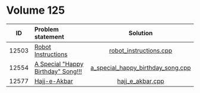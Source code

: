 # Volume 125

|  ID   |           Problem statement            |               Solution                |
|:-----:|:---------------------------------------|:-------------------------------------:|
| 12503 | [Robot Instructions][]                 | [robot_instructions.cpp][]            |
| 12554 | [A Special "Happy Birthday" Song!!!][] | [a_special_happy_birthday_song.cpp][] |
| 12577 | [Hajj-e-Akbar][]                       | [hajj_e_akbar.cpp][]                  |

[Robot Instructions]: http://uva.onlinejudge.org/index.php?option=com_onlinejudge&Itemid=8&category=441&page=show_problem&problem=3947
[A Special "Happy Birthday" Song!!!]: http://uva.onlinejudge.org/index.php?option=com_onlinejudge&Itemid=8&category=441&page=show_problem&problem=3999
[Hajj-e-Akbar]: http://uva.onlinejudge.org/index.php?option=com_onlinejudge&Itemid=8&category=441&page=show_problem&problem=4022

[robot_instructions.cpp]:            robot_instructions.cpp
[a_special_happy_birthday_song.cpp]: a_special_happy_birthday_song.cpp
[hajj_e_akbar.cpp]:                  hajj_e_akbar.cpp
